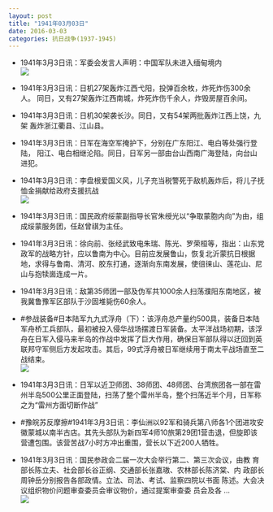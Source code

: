 ```yaml
---
layout: post
title: "1941年03月03日"
date: 2016-03-03
categories: 抗日战争(1937-1945)
---
```


<meta name="referrer" content="no-referrer" />

- 1941年3月3日讯：军委会发言人声明：中国军队未进入缅甸境内 <br/><img src="https://ww2.sinaimg.cn/large/aca367d8jw1f1k2k4inppj20da0bumyg.jpg" />

- 1941年3月3日讯：日机27架轰炸江西弋阳，投弹百余枚，炸死炸伤300余人。 同日，又有27架轰炸江西南城，炸死炸伤千余人，炸毁房屋百余间。 

- 1941年3月3日讯：日机30架袭长沙。同日，又有54架两批轰炸江西上饶，九架 轰炸浙江衢县、江山县。 

- 1941年3月3日讯：日军在海空军掩护下，分别在广东阳江、电白等处强行登陆， 阳江、电白相继沦陷。同日，日军另一部由台山西南广海登陆，向台山 进犯。 

- 1941年3月3日讯：李盘根爱国义风，儿子充当税警死于敌机轰炸后，将儿子抚恤金捐献给政府支援抗战 <br/><img src="https://ww4.sinaimg.cn/large/aca367d8jw1f1jvmf1jgpj20bt0cdjsg.jpg" />

- 1941年3月3日讯：国民政府绥蒙副指导长官朱绶光以“争取蒙胞内向”为由，组 成绥蒙服务团，任赵曾祺为主任。 

- 1941年3月3日讯：徐向前、张经武致电朱瑞、陈光、罗荣桓等，指出：山东党政军的战略方针，应以鲁南为中心。目前应发展鲁山，恢复北沂蒙抗日根据地，求得与鲁南、清河、胶东打通，逐渐向东南发展，使徂徕山、莲花山、尼山与抱犊崮连成一片。 

- 1941年3月3日讯：敌第35师团一部及伪军共1000余人扫荡濮阳东南地区，被我冀鲁豫军区部队于沙固堆毙伤60余人。 

- #参战装备#日本陆军九九式浮舟（下）：该浮舟总产量约500具，装备日本陆军舟桥工兵部队，最初被投入侵华战场摆渡日军装备。太平洋战场初期，该浮舟在日军入侵马来半岛的作战中发挥了巨大作用，确保日军部队得以迂回到英联邦守军侧后方发起攻击。其后，99式浮舟被日军继续用于南太平战场直至二战结束。 <br/><img src="https://ww3.sinaimg.cn/large/aca367d8jw1f1jg0paseoj209g077aab.jpg" />

- 1941年3月3日讯：日军以近卫师团、38师团、48师团、台湾旅团各一部在雷州半岛500公里正面登陆，扫荡了整个雷州半岛，整个扫荡近半个月，日军称之为“雷州方面切断作战” 

- #豫皖苏反摩擦#1941年3月3日讯：李仙洲以92军和骑兵第八师各1个团进攻安徽蒙城以南半古店。其先头部队为新四军4师10旅第29团1营击退，但旋即该营遭包围。该营苦战7小时方冲出重围，营长以下近200人牺牲。 

- 1941年3月3日讯：国民参政会二届一次大会举行第二、第三次会议，由教 育部长陈立夫、社会部长谷正纲、交通部长张嘉璈、农林部长陈济棠、内 政部长周钟岳分别报告各部政情。立法、司法、考试、监察四院以书面 陈述。大会决议组织物价问题审查委员会审议物价，通过提案审查委 员会及各 ... <br/><img src="https://ww4.sinaimg.cn/large/aca367d8jw1f1jat5exs2j20c809zab8.jpg" />

